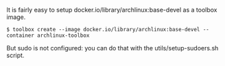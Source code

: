 It is fairly easy to setup docker.io/library/archlinux:base-devel as a toolbox image.

```shell
$ toolbox create --image docker.io/library/archlinux:base-devel --container archlinux-toolbox
```

But sudo is not configured: you can do that with the utils/setup-sudoers.sh script.
